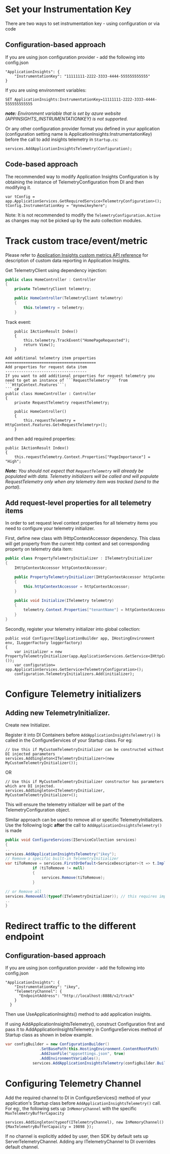 Set your Instrumentation Key
============================
There are two ways to set instrumentation key - using configuration or via code

Configuration-based approach
----------------------------
If you are using json configuration provider - add the following into config.json
```
"ApplicationInsights": {
    "InstrumentationKey": "11111111-2222-3333-4444-555555555555"
}
```
If you are using environment variables:
```
SET ApplicationInsights:InstrumentationKey=11111111-2222-3333-4444-555555555555
```
***note:*** *Environment variable that is set by azure website (APPINSIGHTS_INSTRUMENTATIONKEY) is not supported.*

Or any other configuration provider format you defined in your application (configuration setting name is ApplicationInsights:InstrumentationKey) before the call to add insights telemetry in `Startup.cs`:
```
services.AddApplicationInsightsTelemetry(Configuration);
```

Code-based approach
-------------------
The recommended way to modify Application Insights Configuration is by obtaining the instance of TelemetryConfiguration from DI and then modifying it.
```
var tConfig = app.ApplicationServices.GetRequiredService<TelemetryConfiguration>();
tConfig.InstrumentationKey = "mynewikeyhere";
```
Note: It is not recommended to modify the `TelemetryConfiguration.Active` as changes may not be picked up by the auto collection modules.

Track custom trace/event/metric
===============================
Please refer to [Application Insights custom metrics API reference](http://azure.microsoft.com/en-us/documentation/articles/app-insights-custom-events-metrics-api/) for description of custom data reporting in Application Insights.

Get TelemetryClient using dependency injection: 
``` c#
public class HomeController : Controller
{
    private TelemetryClient telemetry;

    public HomeController(TelemetryClient telemetry)
    {
        this.telemetry = telemetry;
    }
```

Track event:
```
    public IActionResult Index()
    {
        this.telemetry.TrackEvent("HomePageRequested");
        return View();
    }

Add additional telemetry item properties
========================================
Add properties for request data item
------------------------------------
If you want to add additional properties for request telemetry you need to get an instance of ```RequestTelemetry``` from ```HttpContext.Features```:
``` c#
public class HomeController : Controller
{
    private RequestTelemetry requestTelemetry;

    public HomeController()
    {
        this.requestTelemetry = HttpContext.Features.Get<RequestTelemetry>();
    }
```
and then add required properties:
```
public IActionResult Index()
{
    this.requestTelemetry.Context.Properties["PageImportance"] = "High";
```
***Note:*** *You should not expect that ```RequestTelemetry``` will already be populated with data. Telemetry initializers will be called and will populate RequestTelemetry only when any telemetry item was tracked (send to the portal).*

Add request-level properties for all telemetry items
---------------------------------------------------- 
In order to set request level context properties for all telemetry items you need to configure your telemetry initializer.

First, define new class with IHttpContextAccessor dependency. This class will get property from the current http context and set corresponding property on telemetry data item:
``` c#
public class PropertyTelemetryInitializer : ITelemetryInitializer
{
    IHttpContextAccessor httpContextAccessor;

    public PropertyTelemetryInitializer(IHttpContextAccessor httpContextAccessor)
    {
        this.httpContextAccessor = httpContextAccessor;
    }

    public void Initialize(ITelemetry telemetry)
    {
        telemetry.Context.Properties["tenantName"] = httpContextAccessor.Value.Items["tenantName"].ToString();
    }
}
```
Secondly, register your telemetry initializer into global collection:
```
public void Configure(IApplicationBuilder app, IHostingEnvironment env, ILoggerFactory loggerfactory)
{
    var initializer = new PropertyTelemetryInitializer(app.ApplicationServices.GetService<IHttpContextAccessor>());
    var configuration= app.ApplicationServices.GetService<TelemetryConfiguration>();
    configuration.TelemetryInitializers.Add(initializer);
``` 

Configure Telemetry initializers
=====================================
## Adding new TelemetryInitializer.
Create new Initializer.

Register it into DI Containers before `AddApplicationInsightsTelemetry()` is called in the ConfigureServices of your Startup class.
For eg:
```
// Use this if MyCustomTelemetryInitializer can be constructed without DI injected parameters
services.AddSingleton<ITelemetryInitializer>(new MyCustomTelemetryInitializer());
```
OR
```
// Use this if MyCustomTelemetryInitializer constructor has parameters which are DI injected.
services.AddSingleton<ITelemetryInitializer, MyCustomTelemetryInitializer>();
```
This will ensure the telemetry initializer will be part of the TelemetryConfiguration object.

Similar approach can be used to remove all or specific TelemetryInitializers. Use the following logic **after** the call to `AddApplicationInsightsTelemetry()` is made

``` c#
public void ConfigureServices(IServiceCollection services)
{
..
services.AddApplicationInsightsTelemetry("ikey");
// Remove a specific built-in TelemetryInitializer
var tiToRemove = services.FirstOrDefault<ServiceDescriptor>(t => t.ImplementationType == typeof(AspNetCoreEnvironmentTelemetryInitializer));
            if (tiToRemove != null)
            {
                services.Remove(tiToRemove);
            }

// or Remove all 
services.RemoveAll(typeof(ITelemetryInitializer)); // this requires importing namespace using Microsoft.Extensions.DependencyInjection.Extensions;
..
}
```

Redirect traffic to the different endpoint
==========================================

Configuration-based approach
----------------------------
If you are using json configuration provider - add the following into config.json
```
"ApplicationInsights": {
    "InstrumentationKey": "ikey",
    "TelemetryChannel": {
      "EndpointAddress": "http://localhost:8888/v2/track"
    }
  }
```
Then use UseApplicationInsights() method to add application insights.

If using AddApplicationInsightsTelemetry(), construct Configuration first and pass it to AddApplicationInsightsTelemetry in ConfigureServices method of Startup class as shown in below example.
```C#
var configBuilder = new ConfigurationBuilder()
               .SetBasePath(this.HostingEnvironment.ContentRootPath)
               .AddJsonFile("appsettings.json", true)               
               .AddEnvironmentVariables();            
            services.AddApplicationInsightsTelemetry(configBuilder.Build());
```

Configuring Telemetry Channel
==========================================
Add the required channel to DI in ConfigureServices() method of your application's Startup class before `AddApplicationInsightsTelemetry()` call.
For eg:, the following sets up `InMemoryChannel` with the specific `MaxTelemetryBufferCapacity`
```
services.AddSingleton(typeof(ITelemetryChannel), new InMemoryChannel() {MaxTelemetryBufferCapacity = 19898 });
```
If no channel is explicitly added by user, then SDK by default sets up ServerTelemetryChannel. Adding any ITelemetryChannel to DI overrides default channel.




